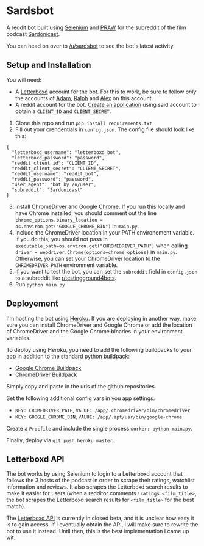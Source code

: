# Sardsbot

A reddit bot built using [Selenium](https://selenium-python.readthedocs.io/) and [PRAW](https://praw.readthedocs.io/en/latest/) for the subreddit of the film podcast [Sardonicast](https://sardonicast.fireside.fm/).

You can head on over to [/u/sardsbot](https://www.reddit.com/user/sardsbot/) to see the bot's latest activity.

## Setup and Installation

You will need:

- A [Letterboxd](https://letterboxd.com/) account for the bot. For this to work, be sure to follow *only* the accounts of [Adam](https://letterboxd.com/ymsunofficial/), [Ralph](https://letterboxd.com/ralfmakesmovies/) and [Alex](https://letterboxd.com/ihe/) on this account.
- A reddit account for the bot. [Create an application](https://www.reddit.com/prefs/apps) using said account to obtain a `CLIENT_ID` and `CLIENT_SECRET`.

1. Clone this repo and run `pip install requirements.txt`
2. Fill out your crendentials in `config.json`. The config file should look like this:
```
{
  "letterboxd_username": "letterboxd_bot",
  "letterboxd_password": "password",
  "reddit_client_id": "CLIENT_ID",
  "reddit_client_secret": "CLIENT_SECRET",
  "reddit_username": "reddit_bot",
  "reddit_password": "password",
  "user_agent": "bot by /u/user",
  "subreddit": "Sardonicast"
}
```
3. Install [ChromeDriver](https://chromedriver.chromium.org/) and [Google Chrome](https://www.google.com/intl/en_ca/chrome/). If you run this locally and have Chrome installed, you should comment out the line `chrome_options.binary_location = os.environ.get("GOOGLE_CHROME_BIN")` in `main.py`.
4. Include the ChromeDriver location in your PATH environement variable. If you do this, you should not pass in `executable_path=os.environ.get("CHROMEDRIVER_PATH")` when calling `driver = webdriver.Chrome(options=chrome_options)` in `main.py`. Otherwise, you can set your ChromeDriver location to the `CHROMEDRIVER_PATH` environment variable.
5. If you want to test the bot, you can set the `subreddit` field in `config.json` to a subreddit like [r/testingground4bots](https://www.reddit.com/r/testingground4bots/).
6. Run `python main.py`

## Deployement

I'm hosting the bot using [Heroku](https://www.heroku.com/). If you are deploying in another way, make sure you can install ChromeDriver and Google Chrome or add the location of ChromeDriver and the Google Chrome binaries in your environment variables.

To deploy using Heroku, you need to add the following buildpacks to your app in addition to the standard python buildpack:
- [Google Chrome Buildpack](https://github.com/heroku/heroku-buildpack-google-chrome)
- [ChromeDriver Buildpack](https://github.com/heroku/heroku-buildpack-chromedriver)

Simply copy and paste in the urls of the github repositories.

Set the following additional config vars in you app settings:
- `KEY: CROMEDRIVER_PATH`, `VALUE: /app/.chromedriver/bin/chromedriver`
- `KEY: GOOGLE_CHROME_BIN`, `VALUE: /app/.apt/usr/bin/google-chrome`

Create a `Procfile` and include the single process `worker: python main.py`.

Finally, deploy via `git push heroku master`.

## Letterboxd API

The bot works by using Selenium to login to a Letterboxd account that follows the 3 hosts of the podcast in order to scrape their ratings, watchlist information and reviews. It also scrapes the Letterboxd search results to make it easier for users (when a redditor comments `!ratings <film_title>`, the bot scrapes the Letterboxd search results for `<film_title>` for the best match).

The [Letterboxd API](http://api-docs.letterboxd.com/) is currently in closed beta, and it is unclear how easy it is to gain access. If I eventually obtain the API, I will make sure to rewrite the bot to use it instead. Until then, this is the best implementation I came up wit.
